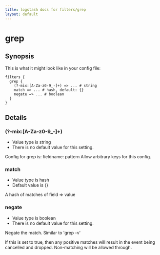 ```yaml
---
title: logstash docs for filters/grep
layout: default
---
```

# grep



## Synopsis

This is what it might look like in your config file:

    filters {
      grep {
        (?-mix:[A-Za-z0-9_-]+) => ... # string
        match => ... # hash, default: {}
        negate => ... # boolean
      }
    }

## Details

### (?-mix:[A-Za-z0-9_-]+)

* Value type is string
* There is no default value for this setting.

Config for grep is:
  fieldname: pattern
  Allow arbitrary keys for this config.

### match

* Value type is hash
* Default value is {}

A hash of matches of field => value

### negate

* Value type is boolean
* There is no default value for this setting.

Negate the match. Similar to 'grep -v'

If this is set to true, then any positive matches will result in the
event being cancelled and dropped. Non-matching will be allowed
through.


